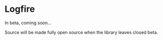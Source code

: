 # Logfire

In beta, coming soon...

Source will be made fully open source when the library leaves closed beta.
